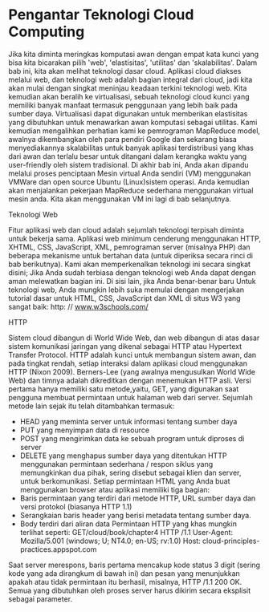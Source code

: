 <h1>Pengantar Teknologi Cloud Computing</h1>

Jika kita diminta meringkas komputasi awan dengan empat kata kunci yang bisa kita bicarakan
pilih 'web', 'elastisitas', 'utilitas' dan 'skalabilitas'. Dalam bab ini, kita akan melihat teknologi dasar cloud. Aplikasi cloud diakses melalui
web, dan teknologi web adalah bagian integral dari cloud, jadi kita akan mulai dengan singkat meninjau keadaan terkini teknologi web. Kita kemudian akan beralih ke virtualisasi, sebuah teknologi cloud kunci yang memiliki banyak manfaat termasuk penggunaan yang lebih baik pada sumber daya. Virtualisasi dapat digunakan untuk memberikan elastisitas yang dibutuhkan untuk menawarkan awan komputasi sebagai utilitas. Kami kemudian mengalihkan perhatian kami ke pemrograman MapReduce model, awalnya dikembangkan oleh para pendiri Google dan sekarang biasa menyediakannya skalabilitas untuk banyak aplikasi terdistribusi yang khas dari awan dan terlalu besar untuk ditangani dalam kerangka waktu yang user-friendly oleh sistem tradisional.
	Di akhir bab ini, Anda akan dipandu melalui proses penciptaan
Mesin virtual Anda sendiri (VM) menggunakan VMWare dan open source Ubuntu (Linux)sistem operasi. Anda kemudian akan menjalankan pekerjaan MapReduce sederhana menggunakan virtual mesin anda. Kita akan menggunakan VM ini lagi di bab selanjutnya.

Teknologi Web 

Fitur aplikasi web dan cloud adalah sejumlah teknologi terpisah
diminta untuk bekerja sama. Aplikasi web minimum cenderung menggunakan HTTP,
XHTML, CSS, JavaScript, XML, pemrograman server (misalnya PHP) dan beberapa mekanisme untuk bertahan data (untuk diperiksa secara rinci di bab berikutnya). Kami akan memperkenalkan teknologi ini secara singkat disini; Jika Anda sudah terbiasa dengan teknologi web Anda dapat dengan aman melewatkan bagian ini. Di sisi lain, jika Anda benar-benar baru
Untuk teknologi web, Anda mungkin lebih suka memulai dengan mengerjakan tutorial dasar untuk HTML, CSS, JavaScript dan XML di situs W3 yang sangat baik: http: // www.w3schools.com/


HTTP

Sistem cloud dibangun di World Wide Web, dan web dibangun di atas dasar
sistem komunikasi jaringan yang dikenal sebagai HTTP atau Hypertext Transfer Protocol. HTTP adalah kunci untuk membangun sistem awan, dan pada tingkat rendah, setiap interaksi dalam aplikasi cloud menggunakan HTTP (Nixon 2009).
	Berners-Lee (yang awalnya mengusulkan World Wide Web) dan timnya adalah dikreditkan dengan menemukan HTTP asli. Versi pertama hanya memiliki satu metode,yaitu, GET, yang digunakan saat pengguna membuat permintaan untuk halaman web dari server. Sejumlah metode lain sejak itu telah ditambahkan termasuk:
-	HEAD yang meminta server untuk informasi tentang sumber daya
-	PUT yang menyimpan data di resource
-	POST yang mengirimkan data ke sebuah program untuk diproses di server
-	DELETE yang menghapus sumber daya yang ditentukan
	HTTP menggunakan permintaan sederhana / respon siklus yang memungkinkan dua pihak, sering disebut sebagai klien dan server, untuk berkomunikasi.
Setiap permintaan HTML yang Anda buat menggunakan browser atau aplikasi memiliki tiga bagian:
-	Baris permintaan yang terdiri dari metode HTTP, URL sumber daya dan
versi protokol (biasanya HTTP 1.1)
-	Serangkaian baris header yang berisi metadata tentang sumber daya.
-	Body terdiri dari aliran data Permintaan HTTP yang khas mungkin terlihat seperti:
GET/cloud/book/chapter4 HTTP /1.1
User-Agent: Mozilla/5.001 (windows; U; NT4.0; en-US;
rv:1.0)
Host: cloud-principles-practices.appspot.com

Saat server merespons, baris pertama mencakup kode status 3 digit (sering kode yang ada dirangkum di bawah ini) dan pesan yang menunjukkan apakah atau tidak permintaan itu berhasil, misalnya, HTTP /1.1 200 OK. Semua yang dibutuhkan oleh proses server
harus dikirim secara eksplisit sebagai parameter.
